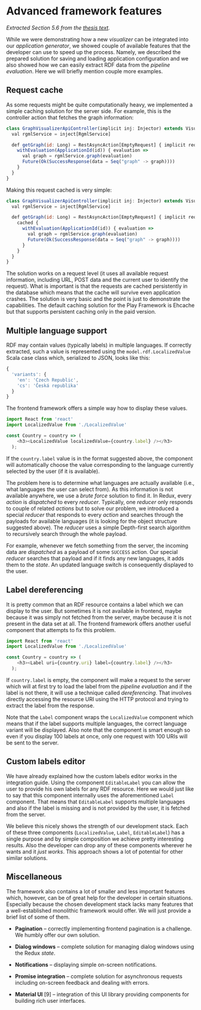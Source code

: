 Advanced framework features
===========================
*Extracted Section 5.6 from the [thesis text](https://github.com/tobice/thesis-text/releases/latest).*

While we were demonstrating how a new *visualizer* can be integrated into our *application generator*, we showed couple of available features that the developer can use to speed up the process. Namely, we described the prepared solution for saving and loading application configuration and we also showed how we can easily extract RDF data from the *pipeline evaluation*. Here we will briefly mention couple more examples.

## Request cache

As some requests might be quite computationally heavy, we implemented a simple caching solution for the server side. For example, this is the controller action that fetches the graph information:

```js
class GraphVisualizerApiController(implicit inj: Injector) extends VisualizerApiController {
  val rgmlService = inject[RgmlService]

  def getGraph(id: Long) = RestAsyncAction[EmptyRequest] { implicit request => json =>
    withEvaluation(ApplicationId(id)) { evaluation =>
      val graph = rgmlService.graph(evaluation)
      Future(Ok(SuccessResponse(data = Seq("graph" -> graph))))
    }
  }
}
```

Making this request cached is very simple:

```js
class GraphVisualizerApiController(implicit inj: Injector) extends VisualizerApiController {
  val rgmlService = inject[RgmlService]

  def getGraph(id: Long) = RestAsyncAction[EmptyRequest] { implicit request => json =>
    cached {
      withEvaluation(ApplicationId(id)) { evaluation =>
        val graph = rgmlService.graph(evaluation)
        Future(Ok(SuccessResponse(data = Seq("graph" -> graph))))
      }
    }
  }
}
```

The solution works on a request level (it uses all available request information, including URL, POST data and the current user to identify the request). What is important is that the requests are cached persistently in the database which means that the cache will survive even application crashes. The solution is very basic and the point is just to demonstrate the capabilities. The default caching solution for the Play Framework is Ehcache but that supports persistent caching only in the paid version.

## Multiple language support

RDF may contain values (typically labels) in multiple languages. If correctly extracted, such a value is represented using the `model.rdf.LocalizedValue` Scala case class which, serialized to JSON, looks like this:

```js
{
  'variants': {
    'en': 'Czech Republic',
    'cs': 'Česká republika'
  }
}
```

The frontend framework offers a simple way how to display these values.

```js
import React from 'react'
import LocalizedValue from './LocalizedValue'

const Country = country => (
    <h3><LocalizedValue localizedValue={country.label} /></h3>
  );
```

If the `country.label` value is in the format suggested above, the component will automatically choose the value corresponding to the language currently selected by the user (if it is available).

The problem here is to determine what languages are actually available (i.e., what languages the user can select from). As this information is not available anywhere, we use a *brute force* solution to find it. In Redux, every *action* is *dispatched* to every *reducer*. Typically, one *reducer* only responds to couple of related *actions* but to solve our problem, we introduced a special *reducer* that responds to every *action* and searches through the payloads for available languages (it is looking for the object structure suggested above). The *reducer* uses a simple Depth-first search algorithm to recursively search through the whole payload.

For example, whenever we fetch something from the server, the incoming data are *dispatched* as a payload of some `SUCCESS` action. Our special *reducer* searches that payload and if it finds any new languages, it adds them to the *state*. An updated language switch is consequently displayed to the user.

## Label dereferencing

It is pretty common that an RDF resource contains a label which we can display to the user. But sometimes it is not available in frontend, maybe because it was simply not fetched from the server, maybe because it is not present in the data set at all. The frontend framework offers another useful component that attempts to fix this problem.

```js
import React from 'react'
import LocalizedValue from './LocalizedValue'

const Country = country => (
    <h3><Label uri={country.uri} label={country.label} /></h3>
  );
```

If `country.label` is empty, the component will make a request to the server which will at first try to load the label from the *pipeline evaluation* and if the label is not there, it will use a technique called *dereferencing*. That involves directly accessing the resource URI using the HTTP protocol and trying to extract the label from the response.

Note that the `Label` component wraps the `LocalizedValue` component which means that if the label supports multiple languages, the correct language variant will be displayed. Also note that the component is smart enough so even if you display 100 labels at once, only one request with 100 URIs will be sent to the server.

## Custom labels editor

We have already explained how the custom labels editor works in the integration guide. Using the component `EditableLabel` you can allow the user to provide his own labels for any RDF resource. Here we would just like to say that this component internally uses the aforementioned `Label` component. That means that `EditableLabel` supports multiple languages and also if the label is missing and is not provided by the user, it is fetched from the server.

We believe this nicely shows the strength of our development stack. Each of these three components (`LocalizedValue`, `Label`, `EditableLabel`) has a single purpose and by simple composition we achieve pretty interesting results. Also the developer can drop any of these components wherever he wants and it *just works*. This approach shows a lot of potential for other similar solutions.

## Miscellaneous

The framework also contains a lot of smaller and less important features which, however, can be of great help for the developer in certain situations. Especially because the chosen development stack lacks many features that a well-established monolithic framework would offer. We will just provide a brief list of some of them.

-   **Pagination** – correctly implementing frontend pagination is a challenge. We humbly offer our own solution.

-   **Dialog windows** – complete solution for managing dialog windows using the Redux *state*.

-   **Notifications** – displaying simple on-screen notifications.

-   **Promise integration** – complete solution for asynchronous requests including on-screen feedback and dealing with errors.

-   **Material UI** [9] – integration of this UI library providing components for building rich user interfaces.
